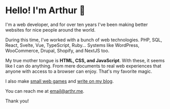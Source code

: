 # Hello! I'm Arthur 👋

I'm a web developer, and for over ten years I've been making better websites for nice people around the world.

During this time, I've worked with a bunch of web technologies. PHP, SQL, React, Svelte, Vue, TypeScript, Ruby... Systems like WordPress, WooCommerce, Drupal, Shopify, and NextJS too.

My true mother tongue is **HTML, CSS, and JavaScript**. With these, it seems like I can do anything. From mere documents to real web experiences that anyone with access to a browser can enjoy. That's my favorite magic.

I also make [small web games][1] and [write on my blog][2].

You can reach me at <email@arthr.me>.

Thank you!

[1]: https://arthr.dev/
[2]: https://arthr.me/
